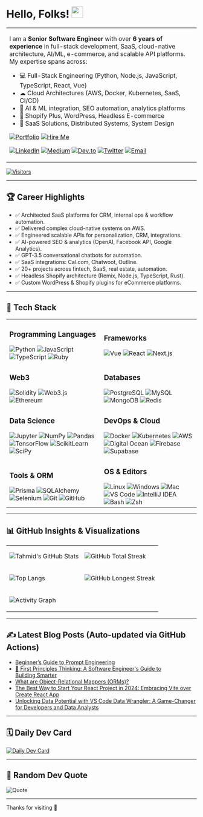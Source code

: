 <!--
Author: Tahmid Bin Taslim Rafi
Updated: June 2025 - FINAL PRODUCTION README
-->

# Hello, Folks! <img src="https://raw.githubusercontent.com/MartinHeinz/MartinHeinz/master/wave.gif" width="30px" alt="wave" />

<table>
<tr>
<td>

I am a **Senior Software Engineer** with over **6 years of experience** in full-stack development, SaaS, cloud-native architecture, AI/ML, e-commerce, and scalable API platforms. My expertise spans across:

- 💻 Full-Stack Engineering (Python, Node.js, JavaScript, TypeScript, React, Vue)
- ☁ Cloud Architectures (AWS, Docker, Kubernetes, SaaS, CI/CD)
- 🧠 AI & ML integration, SEO automation, analytics platforms
- 🛒 Shopify Plus, WordPress, Headless E-commerce
- 🚀 SaaS Solutions, Distributed Systems, System Design

[![Portfolio](https://img.shields.io/badge/Portfolio-Visit-blue?style=for-the-badge)](https://tahmid-github-io.vercel.app/)
[![Hire Me](https://img.shields.io/badge/Hire%20Me-Iglu-blueviolet?style=for-the-badge)](https://iglu.net/talent/senior-software-developer/)

[![LinkedIn](https://img.shields.io/badge/LinkedIn-Connect-blue?style=flat&logo=linkedin)](https://www.linkedin.com/in/tahmid-bin-taslim/)
[![Medium](https://img.shields.io/badge/Medium-Blog-black?style=flat&logo=medium)](https://tahmidbintaslimrafi.medium.com/)
[![Dev.to](https://img.shields.io/badge/Dev.to-Blog-black?style=flat&logo=devdotto)](https://dev.to/tahmidbintaslimrafi)
[![Twitter](https://img.shields.io/badge/Twitter-Follow-blue?style=flat&logo=twitter)](https://twitter.com/RAFI_it100)
[![Email](https://img.shields.io/badge/Email-Contact-red?style=flat&logo=gmail)](mailto:tahmidbintaslimrafi@gmail.com)

</td>
</tr>
</table>

[![Visitors](https://komarev.com/ghpvc/?username=tahmidbintaslim&style=flat-square&color=blue)](https://github.com/tahmidbintaslim)

---

## 🏆 Career Highlights

- ✅ Architected SaaS platforms for CRM, internal ops & workflow automation.
- ✅ Delivered complex cloud-native systems on AWS.
- ✅ Engineered scalable APIs for personalization, CRM, integrations.
- ✅ AI-powered SEO & analytics (OpenAI, Facebook API, Google Analytics).
- ✅ GPT-3.5 conversational chatbots for automation.
- ✅ SaaS integrations: Cal.com, Chatwoot, Outline.
- ✅ 20+ projects across fintech, SaaS, real estate, automation.
- ✅ Headless Shopify architecture (Remix, Node.js, TypeScript, Rust).
- ✅ Custom WordPress & Shopify plugins for eCommerce platforms.

---

## 🔧 Tech Stack

<table>
  <tr>
    <td>
      <h3>Programming Languages</h3>
      <span>
        <img src="https://img.shields.io/badge/Code-Python-informational?style=flat&logo=python&logoColor=white&color=2bbc8a" alt="Python" />
        <img src="https://img.shields.io/badge/Code-JavaScript-informational?style=flat&logo=javascript&logoColor=white&color=2bbc8a" alt="JavaScript" />
        <img src="https://img.shields.io/badge/Code-Typescript-informational?style=flat&logo=typescript&logoColor=white&color=3178C6" alt="TypeScript" />
        <img src="https://img.shields.io/badge/Code-Ruby-informational?style=flat&logo=ruby&logoColor=white&color=CC342D" alt="Ruby" />
      </span>
    </td>
    <td>
      <h3>Frameworks</h3>
      <span>
        <img src="https://img.shields.io/badge/Framework-Vue-informational?style=flat&logo=vuedotjs&logoColor=white&color=4FC08D" alt="Vue" />
        <img src="https://img.shields.io/badge/Framework-React-informational?style=flat&logo=react&logoColor=white&color=61DAFB" alt="React" />
        <img src="https://img.shields.io/badge/Framework-Next-informational?style=flat&logo=next&logoColor=white&color=61DAFB" alt="Next.js" />
      </span>
    </td>
  </tr>
  <tr>
    <td>
      <h3>Web3</h3>
      <span>
        <img src="https://img.shields.io/badge/Web3-Solidity-informational?style=flat&logo=solidity&logoColor=white&color=363636" alt="Solidity" />
        <img src="https://img.shields.io/badge/Web3-Web3js-informational?style=flat&logo=web3dotjs&logoColor=white&color=F16822" alt="Web3.js" />
        <img src="https://img.shields.io/badge/Web3-Ethereum-informational?style=flat&logo=ethereum&logoColor=white&color=3C3C3D" alt="Ethereum" />
      </span>
    </td>
    <td>
      <h3>Databases</h3>
      <span>
        <img src="https://img.shields.io/badge/Database-PostgreSQL-informational?style=flat&logo=postgresql&logoColor=white&color=4169E1" alt="PostgreSQL" />
        <img src="https://img.shields.io/badge/Database-MySQL-informational?style=flat&logo=mysql&logoColor=white&color=4479A1" alt="MySQL" />
        <img src="https://img.shields.io/badge/Database-MongoDB-informational?style=flat&logo=mongodb&logoColor=white&color=47A248" alt="MongoDB" />
        <img src="https://img.shields.io/badge/Database-Redis-informational?style=flat&logo=redis&logoColor=white&color=DC382D" alt="Redis" />
      </span>
    </td>
  </tr>
  <tr>
    <td>
      <h3>Data Science</h3>
      <span>
        <img src="https://img.shields.io/badge/DS-Jupyter-informational?style=flat&logo=jupyter&logoColor=white&color=F37626" alt="Jupyter" />
        <img src="https://img.shields.io/badge/DS-Numpy-informational?style=flat&logo=numpy&logoColor=white&color=013243" alt="NumPy" />
        <img src="https://img.shields.io/badge/DS-Pandas-informational?style=flat&logo=pandas&logoColor=white&color=150458" alt="Pandas" />
        <img src="https://img.shields.io/badge/DS-Tensorflow-informational?style=flat&logo=tensorflow&logoColor=white&color=FF6F00" alt="TensorFlow" />
      </span>
      <span>
        <img src="https://img.shields.io/badge/DS-Scikitlearn-informational?style=flat&logo=scikitlearn&logoColor=white&color=F7931E" alt="ScikitLearn" />
        <img src="https://img.shields.io/badge/DS-Scipy-informational?style=flat&logo=scipy&logoColor=white&color=8CAAE6" alt="SciPy" />
      </span>
    </td>
    <td>
      <h3>DevOps & Cloud</h3>
      <span>
        <img src="https://img.shields.io/badge/Tools-Docker-informational?style=flat&logo=docker&logoColor=white&color=2496ED" alt="Docker" />
        <img src="https://img.shields.io/badge/Tools-Kubernetes-informational?style=flat&logo=kubernetes&logoColor=white&color=326CE5" alt="Kubernetes" />
        <img src="https://img.shields.io/badge/Cloud-AWS-informational?style=flat&logo=amazonaws&logoColor=white&color=232F3E" alt="AWS" />
      </span>
      <span>
        <img src="https://img.shields.io/badge/Cloud-Digital_Ocean-informational?style=flat&logo=digitalocean&logoColor=white&color=0080FF" alt="Digital Ocean" />
        <img src="https://img.shields.io/badge/Cloud-Firebase-informational?style=flat&logo=firebase&logoColor=white&color=FFCA28" alt="Firebase" />
        <img src="https://img.shields.io/badge/Cloud-Supabase-informational?style=flat&logo=supabase&logoColor=white&color=3FCF8E" alt="Supabase" />
      </span>
    </td>
  </tr>
  <tr>
    <td>
      <h3>Tools & ORM</h3>
      <span>
        <img src="https://img.shields.io/badge/ORM-Prisma-informational?style=flat&logo=prisma&logoColor=white&color=2D3748" alt="Prisma" />
        <img src="https://img.shields.io/badge/ORM-SQLAlchemy-informational?style=flat&logo=sqlalchemy&logoColor=white&color=D71F00" alt="SQLAlchemy" />
        <img src="https://img.shields.io/badge/Test-Selenium-informational?style=flat&logo=selenium&logoColor=white&color=43B02A" alt="Selenium" />
      </span>
      <span>
        <img src="https://img.shields.io/badge/Tools-Git-informational?style=flat&logo=git&logoColor=white&color=4EAA25" alt="Git" />
        <img src="https://img.shields.io/badge/Tools-Github-informational?style=flat&logo=github&logoColor=white&color=181717" alt="GitHub" />
      </span>
    </td>
    <td>
      <h3>OS & Editors</h3>
      <span>
        <img src="https://img.shields.io/badge/OS-Linux-informational?style=flat&logo=linux&logoColor=white&color=2bbc8a" alt="Linux" />
        <img src="https://img.shields.io/badge/OS-Windows-informational?style=flat&logo=windows&logoColor=white&color=0078D4" alt="Windows" />
        <img src="https://img.shields.io/badge/OS-Mac-informational?style=flat&logo=apple&logoColor=white&color=000000" alt="Mac" />
      </span>
      <span>
        <img src="https://img.shields.io/badge/Editor-VS_Code-informational?style=flat&logo=visualstudiocode&logoColor=white&color=007ACC" alt="VS Code" />
        <img src="https://img.shields.io/badge/Editor-IntelliJ_IDEA-informational?style=flat&logo=intellijidea&logoColor=white&color=000000" alt="IntelliJ IDEA" />
        <img src="https://img.shields.io/badge/Shell-Bash-informational?style=flat&logo=gnubash&logoColor=white&color=4EAA25" alt="Bash" />
        <img src="https://img.shields.io/badge/Shell-Zsh-informational?style=flat&logo=zsh&logoColor=white&color=F15A24" alt="Zsh" />
      </span>
    </td>
  </tr>
</table>

---

## 📊 GitHub Insights & Visualizations

<table>
<tr>
<td>

![Tahmid's GitHub Stats](https://github-readme-stats.vercel.app/api?username=tahmidbintaslim&show_icons=true&theme=tokyonight)

</td>
<td>

![GitHub Total Streak](https://github-readme-streak-stats.herokuapp.com?user=tahmidbintaslim&theme=tokyonight&hide_border=false)

</td>
</tr>
<tr>
<td>

![Top Langs](https://github-readme-stats.vercel.app/api/top-langs/?username=tahmidbintaslim&layout=compact&theme=tokyonight)

</td>
<td>

![GitHub Longest Streak](https://streak-stats.demolab.com?user=tahmidbintaslimrafi&hide_total_contributions=true&hide_longest_streak=true)

</td>
</tr>
<tr>
<td colspan="2">

![Activity Graph](https://github-readme-activity-graph.vercel.app/graph?username=tahmidbintaslim&theme=tokyo-night&hide_border=true)

</td>
</tr>
</table>

---

## ✍️ Latest Blog Posts (Auto-updated via GitHub Actions)

<!-- BLOG-POST-LIST:START -->

- [Beginner’s Guide to Prompt Engineering](https://dev.to/tahmidbintaslim/beginners-guide-to-prompt-engineering-52pj)
- [🧠 First Principles Thinking: A Software Engineer&#39;s Guide to Building Smarter](https://dev.to/tahmidbintaslim/first-principles-thinking-a-software-engineers-guide-to-building-smarter-1c0g)
- [What are Object-Relational Mappers &lpar;ORMs&rpar;?](https://dev.to/tahmidbintaslim/what-are-object-relational-mappers-orms-4clb)
- [The Best Way to Start Your React Project in 2024: Embracing Vite over Create React App](https://dev.to/tahmidbintaslim/the-best-way-to-start-your-react-project-in-2024-embracing-vite-over-create-react-app-57l)
- [Unlocking Data Potential with VS Code Data Wrangler: A Game-Changer for Developers and Data Analysts](https://dev.to/tahmidbintaslim/unlocking-data-potential-with-vs-code-data-wrangler-a-game-changer-for-developers-and-data-analysts-57dk)
<!-- BLOG-POST-LIST:END -->

---

## 🗓️ Daily Dev Card

[![Daily Dev Card](https://api.daily.dev/devcards/v2/VmNuhqLnqI2yFHNLZfsr7.png?r=nnv&type=wide)](https://app.daily.dev/tahmidbintaslim)

---

## 🎯 Random Dev Quote

![Quote](https://quotes-github-readme.vercel.app/api?type=horizontal&theme=tokyonight)

---

Thanks for visiting 🚀
